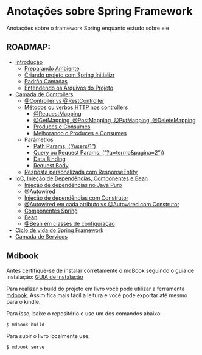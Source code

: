 # Anotações sobre Spring Framework

Anotações sobre o framework Spring enquanto estudo sobre ele

## ROADMAP:

- [Introdução](./src/introducao.md)
  - [Preparando Ambiente](./src/introducao/preparando-ambiente.md)
  - [Criando projeto com Spring Initializr](./src/introducao/criando-projeto-spring-initializr.md)
  - [Padrão Camadas](./src/introducao/padrao-camadas.md)
  - [Entendendo os Arquivos do Projeto](./src/introducao/entendendo-arquivos-projeto.md)
- [Camada de Controllers](./src/camada-de-controllers.md)
  - [@Controller vs @RestController](./src/camada-controllers/controller-vs-rest_controller.md)
  - [Métodos ou verbos HTTP nos controllers](./src/camada-controllers/metodos-http-controllers.md)
    - [@RequestMapping](./src/camada-controllers/metodos-http-controllers/request-mapping.md)
    - [@GetMapping, @PostMapping, @PutMapping, @DeleteMapping](./src/camada-controllers/metodos-http-controllers/get-post-put-delete-mapping.md)
    - [Produces e Consumes](./src/camada-controllers/metodos-http-controllers/produces-consumes.md)
    - [Melhorando o Produces e Consumes](./src/camada-controllers/metodos-http-controllers/melhorando-produces-consumes.md)
  - [Parâmetros](./src/camada-controllers/parametros.md)
    - [Path Params, (”/users/1”)](./src/camada-controllers/parametros/path-params.md)
    - [Query ou Request Params, (”?q=termo&pagina=2”))](./src/camada-controllers/parametros/request-params.md)
    - [Data Binding](./src/camada-controllers/parametros/data-binding.md)
    - [Request Body](./src/camada-controllers/parametros/request-body.md)
  - [Resposta personalizada com ResponseEntity](./src/camada-controllers/response-entity.md)
- [IoC, Injeção de Dependências, Componentes e Bean](./src/ioc.md)
  - [Injeção de dependências no Java Puro](./src/ioc/java-puro.md)
  - [@Autowired](./src/ioc/autowired.md)
  - [Injeção de dependências com Construtor](./src/ioc/construtor.md)
  - [@Autowired em cada atributo vs @Autowired com Construtor](./src/ioc/autowired-vs-construtor.md)
  - [Componentes Spring](./src/ioc/componentes.md)
  - [Bean](./src/ioc/bean.md)
  - [@Bean em classes de configuração](./src/ioc/bean-classes-de-configuracao.md)
- [Ciclo de vida do Spring Framework](./src/ciclo-vida-spring-framework.md)
- [Camada de Serviços](./src/camada-servicos.md)



## Mdbook

Antes certifique-se de instalar corretamente o mdBook seguindo o guia de instalação: [GUIA de Instalação](https://rust-lang.github.io/mdBook/guide/installation.html)

Para realizar o build do projeto em livro você pode utilizar a ferramenta [mdbook](https://rust-lang.github.io/mdBook/). Assim fica mais fácil a leitura e você pode exportar até mesmo para o kindle. 


Para isso, baixe o repositório e use um dos comandos abaixo:

```sh
$ mdbook build
```

Para subir o livro localmente use:

```sh
$ mdbook serve
```
